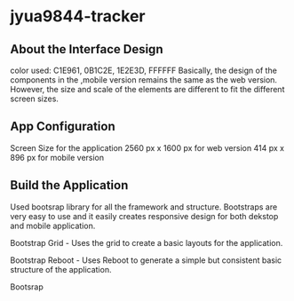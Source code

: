 # jyua9844-tracker

## About the Interface Design 
color used: C1E961, 0B1C2E, 1E2E3D, FFFFFF
Basically,  the design of the components in the ,mobile version remains the same as the web version. However, the size and scale of the elements are different to fit the different screen sizes. 

 ## App Configuration 
 Screen Size for the application 
 2560 px x 1600 px for web version
 414 px x 896 px for mobile version

## Build the Application
Used bootsrap library for all the framework and structure. Bootstraps are very easy to use and it easily creates responsive design for both dekstop and mobile application.

Bootstrap Grid - Uses the grid to create a basic layouts for the application. 

Bootstrap Reboot - Uses Reboot to generate a simple but consistent basic structure of the application. 

Bootsrap 
